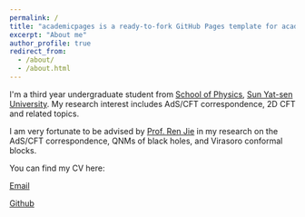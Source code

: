 ```yaml
---
permalink: /
title: "academicpages is a ready-to-fork GitHub Pages template for academic personal websites"
excerpt: "About me"
author_profile: true
redirect_from: 
  - /about/
  - /about.html
---
```


I'm a third year undergraduate student from [School of Physics](https://spe.sysu.edu.cn/), [Sun Yat-sen University](https://www.sysu.edu.cn/sysuen/). My research interest includes AdS/CFT correspondence, 2D CFT and related topics.

I am very fortunate to be advised by [Prof. Ren Jie](https://spe.sysu.edu.cn/node/2562) in my research on the AdS/CFT correspondence, QNMs of black holes, and Virasoro conformal blocks.

You can find my CV here:

[Email](mailto:yuzh53@mail2.sysu.edu.cn)

[Github](https://github.com/Zhephysics)

